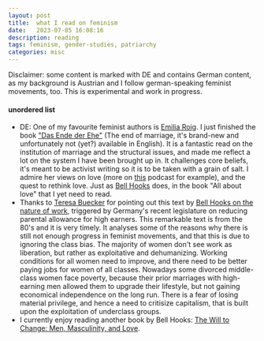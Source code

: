 ```yaml
---
layout: post
title:  what I read on feminism
date:   2023-07-05 16:08:16
description: reading
tags: feminism, gender-studies, patriarchy
categories: misc
---
```


Disclaimer: some content is marked with DE and contains German content, as my background is Austrian and I follow german-speaking feminist movements, too. This is experimental and work in progress. 

#### unordered list
<ul>
    <li>DE: One of my favourite feminist authors is <a href="https://www.instagram.com/emiliazenzile/">Emilia Roig</a>. I just finished the book <a href="https://www.ullstein.de/werke/das-ende-der-ehe/hardcover/9783550202285">"Das Ende der Ehe"</a> (The end of marriage, it's brand-new and unfortunately not (yet?) available in English). It is a fantastic read on the institution of marriage and the structural issues, and made me reflect a lot on the system I have been brought up in. It challenges core beliefs, it's meant to be activist writing so it is to be taken with a grain of salt. I admire her views on love (more on <a href="https://chezmamapoule.com/emilia-roig-liebe/">this</a> podcast for example), and the quest to rethink love. Just as <a href="https://www.goodreads.com/book/show/17607.All_About_Love">Bell Hooks</a> does, in the book "All about love" that I yet need to read. </li>
    <li>Thanks to <a href="https://www.instagram.com/fraeulein_tessa/">Teresa Buecker</a> for pointing out this text by <a href="https://drive.google.com/file/d/1ntzxq0e9yT1_Ni5KBdyIiByIVfhavIW_/view?usp=sharing">Bell Hooks on the nature of work</a>, triggered by Germany's recent legislature on reducing parental allowance for high earners. This remarkable text is from the 80's and it is very timely. It analyses some of the reasons why there is still not enough progress in feminist movements, and that this is due to ignoring the class bias. The majority of women don't see work as liberation, but rather as exploitative and dehumanizing. Working conditions for all women need to improve, and there need to be better paying jobs for women of all classes. Nowadays some divorced middle-class women face poverty, because their prior marriages with high-earning men allowed them to upgrade their lifestyle, but not gaining economical independence on the long run. There is a fear of losing material privilege, and hence a need to critisize capitalism, that is built upon the exploitation of underclass groups.</li>
    <li>I currently enjoy reading another book by Bell Hooks: <a href="https://bellhooksbooks.com/product/the-will-to-change/">The Will to Change: Men, Masculinity, and Love</a>. </li>
</ul>

